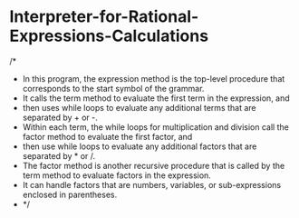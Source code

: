 # Interpreter-for-Rational-Expressions-Calculations
/*
 * In this program, the expression method is the top-level procedure that corresponds to the start symbol of the grammar. 
 * It calls the term method to evaluate the first term in the expression, and 
 * then uses while loops to evaluate any additional terms that are separated by + or -. 
 * Within each term, the while loops for multiplication and division call the factor method to evaluate the first factor, and 
 * then use while loops to evaluate any additional factors that are separated by * or /.
 * The factor method is another recursive procedure that is called by the term method to evaluate factors in the expression. 
 * It can handle factors that are numbers, variables, or sub-expressions enclosed in parentheses.
 * */
